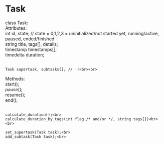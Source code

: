 # Task
class Task: <br>
  Attributes: <br>
    int id, state; // state = 0,1,2,3 = uninitialized/not started yet, running/active, paused, ended/finished <br>
    string title, tags[], details; <br>
    timestamp timestamps[]; <br>
    timedelta duration; <br><br>

    Task supertask, subtasks[]; // !!<br><br>

  Methods:<br>
    start();<br>
    pause();<br>
    resume();<br>
    end();<br><br>

    calculate_duration();<br>
    calculate_duration_by_tags(int flag /* and/or */, string tags[])<br><br>

    set_supertask(Task task);<br>
    add_subtask(Task task);<br>

